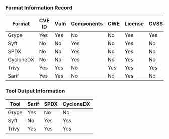 ### Format Information Record

| Format    | CVE ID | Vuln | Components | CWE | License | CVSS      |
|-----------|--------|------|------------|-----|---------|-----------|
| Grype     | Yes    | Yes  | No         | No  | Yes     | Yes       |
| Syft      | No     | No   | Yes        | No  | Yes     | No        |
| SPDX      | No     | No   | Yes        | No  | Yes     | No        |
| CycloneDX | No     | No   | Yes        | No  | Yes     | No        |
| Trivy     | Yes    | Yes  | No         | Yes | Yes     | Yes       |
| Sarif     | Yes    | Yes  | No         | No  | Yes     | No        |

### Tool Output Information

| Tool  | Sarif | SPDX | CycloneDX |
|-------|-------|------|-----------|
| Grype | Yes   | No   | No        |
| Syft  | No    | Yes  | Yes       |
| Trivy | Yes   | Yes  | Yes       |
